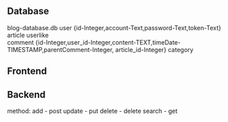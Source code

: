 ## Database

blog-database.db
user {id-Integer,account-Text,password-Text,token-Text} 
article 
userlike  
comment {id-Integer,user_id-Integer,content-TEXT,timeDate-TIMESTAMP,parentComment-Integer, article_id-Integer}
category 

## Frontend



## Backend

method:
add - post
update - put
delete - delete
search - get

